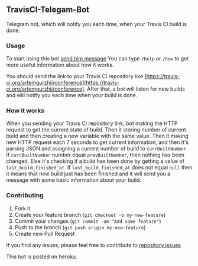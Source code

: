## TravisCI-Telegam-Bot

Telegram bot, which will notify you each time, when your Travis CI build is done.

### Usage
To start using this bot [send him message](https://telegram.me/TravisCI_Telegam_Bot)
You can type `/help` or `/how` to get more useful information about how it works.

You should send the link to your Travis CI repository like [https://travis-ci.org/artemgurzhii/conference](https://travis-ci.org/artemgurzhii/conference). After that, a bot will listen for new builds and will notify you each time when your build is done.

### How it works
When you sending your Travis CI repository link, bot making the HTTP request to get the current state of build. Then it storing number of current build and then creating a new variable with the same value. Then it making new HTTP request each 7 seconds to get current information, and then it's parsing JSON and assigning a current number of build to `currBuiltNumber`. If `currBuiltNumber` number equal `prevBuiltNumber`, then nothing has been changed. Else it's checking if a build has been done by getting a value of `last_build_finished_at`. If `last_build_finished_at` does not equal `null` then it means that new build just has been finished and it will send you a message with some basic information about your build.

### Contributing

1. Fork it
2. Create your feature branch (`git checkout -b my-new-feature`)
3. Commit your changes (`git commit -am "Add some feature"`)
4. Push to the branch (`git push origin my-new-feature`)
5. Create new Pull Request

If you find any issues, please feel free to contribute to [repository issues](https://github.com/artemgurzhii/TravisCI-Telegam-Bot/issues)

This bot is posted on heroku.
